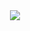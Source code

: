 <div align="center">
    <img src="https://github-readme-stats.vercel.app/api?username=laddge&count_private=true&show_icons=true&theme=tokyonight">
</div>
